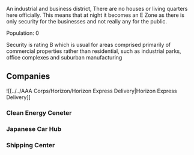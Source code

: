 An industrial and business district, There are no houses or living quarters here officially. This means that at night it becomes an E Zone as there is only security for the businesses and not really any for the public.

Population: 0

Security is rating B which is usual for areas comprised primarily of commercial properties rather than residential, such as industrial parks, office complexes and suburban manufacturing

## Companies
![[../../AAA Corps/Horizon/Horizon Express Delivery|Horizon Express Delivery]]

### Clean Energy Ceneter


### Japanese Car Hub

### Shipping Center